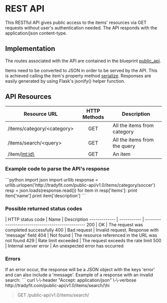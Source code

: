 # REST API

This RESTful API gives public access to the items' resources via GET requests without user's authentication needed. The API responds with the application/json content-type.

## Implementation
The routes associated with the API are contained in the blueprint [public_api](https://github.com/rosariomgomez/tradyfit/tree/master/vagrant/tradyfit/app/public_api_1_0).  

Items need to be converted to JSON in order to be served by the API. This is achieved calling the item's property method [serialize](https://github.com/rosariomgomez/tradyfit/blob/master/vagrant/tradyfit/app/models.py#L209). Responses are easily generated by using Flask's jsonify() helper function.

## API Resources
| Resource URL                | HTTP Methods | Description                    |
| --------------------------- | :---------:  | ------------------------------ |
| /items/category/<category\> | GET          | All the items from category    |
| /items/search/<query\>      | GET          | All the items from the query   |
| /item/<int:id\>             | GET          | An item                        |
  

<h3>Example code to parse the API's response</h3>
```python
import json
import urllib
response = urllib.urlopen('http://tradyfit.com/public-api/v1.0/items/category/soccer')
resp = json.loads(response.read())
for item in resp['items']:
    print item['name']
    print item['description']
```
  

<h3>Possible returned status codes</h3>
| HTTP status code | Name | Description
------------- | ----------- | ------------------------------------------------
200           | OK          | The request was completed successfully
400           | Bad request | Invalid request. Response with 'message' field
404           | Not found   | The resource referenced in the URL was not found
429           | Rate limit exceeded | The request exceeds the rate limit
500           | Internal server error | An unexpected error has occurred
  

<h3>Errors</h3>
If an error occur, the response will be a JSON object with the keys 'error' and can also include a 'message'. Example of a response with an invalid search:
```
curl \-\-header "Accept: application/json" \-\-verbose http://tradyfit.com/public-api/v1.0/items/search/\<script\>hi

> GET /public-api/v1.0/items/search/<script>hi HTTP/1.1
> User-Agent: curl/7.36.0
> Accept: application/json
> 

< HTTP/1.0 400 BAD REQUEST
< Content-Type: application/json
< Content-Length: 63

{
  "error": "bad request",
  "message": "Not a valid search"
}
```
  

## Rate limiting
I've implemented a rate limit feature for trying to avoid been flooded with requests (as the designed API is public and doesn't need user authentication).  
I've used the [Flask-Limiter library](http://flask-limiter.readthedocs.org/en/stable/) with a _Fixed Window with Elastic Expiry_ rate limiting strategy, allowing 10 requests per resource per minute or 2 requests per resource per second: 
```
@limiter.limit("10/minute;2/second")
```
With this technique, for example, if the minute rate limit is breached, the attacker will be locked out of the resource for an extra 60 seconds after the last hit.  

The rate limit is specified by IP address. In the method [get_ipaddr()](https://github.com/alisaifee/flask-limiter/blob/master/flask_limiter/util.py#L8) Flask-limiter uses the value of request.access_route[0] or request.remote_addr to retrieve the user IP.
  
  
## Notes
- [404](https://github.com/rosariomgomez/tradyfit/blob/master/vagrant/tradyfit/app/main/errors.py#L13) and [500](https://github.com/rosariomgomez/tradyfit/blob/master/vagrant/tradyfit/app/main/errors.py#L23) error handlers were adapted to serve their responses (HTML or JSON) based on the format requested by the client (content negotiation technique).
- To avoid API requests to be rate limited during testing, I've implemented the [ip_whitelist()](https://github.com/rosariomgomez/tradyfit/blob/master/vagrant/tradyfit/app/public_api_1_0/item.py#L13) method, that uses the request_filter decorator. No rate limit will be applied for any API request that return True to this method.
